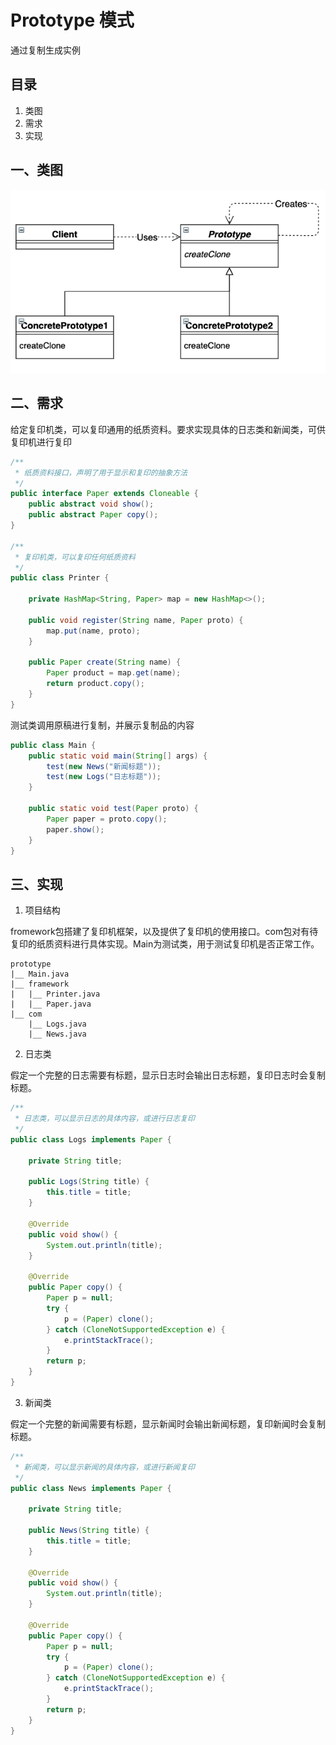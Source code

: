 # Prototype 模式

通过复制生成实例

## 目录

1. 类图
2. 需求
3. 实现



## 一、类图

![image-20220527004621215](image-20220527004621215.png)



## 二、需求

给定复印机类，可以复印通用的纸质资料。要求实现具体的日志类和新闻类，可供复印机进行复印

```java
/**
 * 纸质资料接口，声明了用于显示和复印的抽象方法
 */
public interface Paper extends Cloneable {
    public abstract void show();
    public abstract Paper copy();
}

/**
 * 复印机类，可以复印任何纸质资料
 */
public class Printer {

    private HashMap<String, Paper> map = new HashMap<>();

    public void register(String name, Paper proto) {
        map.put(name, proto);
    }

    public Paper create(String name) {
        Paper product = map.get(name);
        return product.copy();
    }
}
```



测试类调用原稿进行复制，并展示复制品的内容

```java
public class Main {
    public static void main(String[] args) {
        test(new News("新闻标题"));
        test(new Logs("日志标题"));
    }
    
    public static void test(Paper proto) {
        Paper paper = proto.copy();
        paper.show();
    }
}
```



## 三、实现

1. 项目结构

fromework包搭建了复印机框架，以及提供了复印机的使用接口。com包对有待复印的纸质资料进行具体实现。Main为测试类，用于测试复印机是否正常工作。

```
prototype
|__	Main.java
|__	framework
|	|__	Printer.java
|	|__	Paper.java
|__	com
	|__	Logs.java
	|__	News.java
```



2. 日志类

假定一个完整的日志需要有标题，显示日志时会输出日志标题，复印日志时会复制标题。

```java
/**
 * 日志类，可以显示日志的具体内容，或进行日志复印
 */
public class Logs implements Paper {

    private String title;

    public Logs(String title) {
        this.title = title;
    }

    @Override
    public void show() {
        System.out.println(title);
    }

    @Override
    public Paper copy() {
        Paper p = null;
        try {
            p = (Paper) clone();
        } catch (CloneNotSupportedException e) {
            e.printStackTrace();
        }
        return p;
    }
}

```



3. 新闻类

假定一个完整的新闻需要有标题，显示新闻时会输出新闻标题，复印新闻时会复制标题。

```java
/**
 * 新闻类，可以显示新闻的具体内容，或进行新闻复印
 */
public class News implements Paper {

    private String title;

    public News(String title) {
        this.title = title;
    }

    @Override
    public void show() {
        System.out.println(title);
    }

    @Override
    public Paper copy() {
        Paper p = null;
        try {
            p = (Paper) clone();
        } catch (CloneNotSupportedException e) {
            e.printStackTrace();
        }
        return p;
    }
}

```

